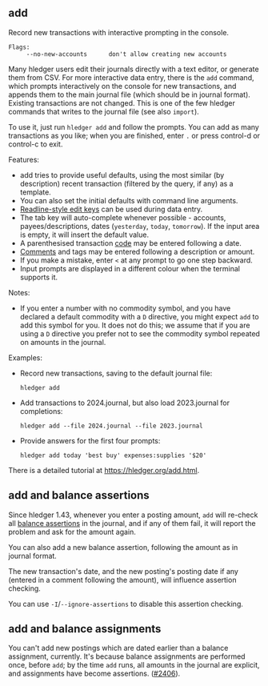 ## add

Record new transactions with interactive prompting in the console.

```flags
Flags:
     --no-new-accounts      don't allow creating new accounts
```

Many hledger users edit their journals directly with a text editor, or generate them from CSV.
For more interactive data entry, there is the `add` command, 
which prompts interactively on the console for new transactions, 
and appends them to the main journal file (which should be in journal format).
Existing transactions are not changed.
This is one of the few hledger commands that writes to the journal file (see also `import`).

To use it, just run `hledger add` and follow the prompts.
You can add as many transactions as you like; when you are finished,
enter `.` or press control-d or control-c to exit.

Features:

- add tries to provide useful defaults, using the most similar (by description)
  recent transaction (filtered by the query, if any) as a template.
- You can also set the initial defaults with command line arguments.
- [Readline-style edit keys](http://tiswww.case.edu/php/chet/readline/rluserman.html#SEC3)
  can be used during data entry.
- The tab key will auto-complete whenever possible - accounts,
  payees/descriptions, dates (`yesterday`, `today`, `tomorrow`).
  If the input area is empty, it will insert the default value.
- A parenthesised transaction [code](#entries) may be entered following a date.
- [Comments](#transaction-comments) and tags may be entered following a description or amount.
- If you make a mistake, enter `<` at any prompt to go one step backward.
- Input prompts are displayed in a different colour when the terminal supports it.

Notes:

- If you enter a number with no commodity symbol,
  and you have declared a default commodity with a `D` directive,
  you might expect `add` to add this symbol for you.
  It does not do this; we assume that if you are using a `D` directive
  you prefer not to see the commodity symbol repeated on amounts in the journal.

Examples:

- Record new transactions, saving to the default journal file:

  `hledger add`

- Add transactions to 2024.journal, but also load 2023.journal for completions:

  `hledger add --file 2024.journal --file 2023.journal`

- Provide answers for the first four prompts:

  `hledger add today 'best buy' expenses:supplies '$20'`

There is a detailed tutorial at <https://hledger.org/add.html>.

## add and balance assertions

Since hledger 1.43, whenever you enter a posting amount,
`add` will re-check all [balance assertions](#balance-assertions) in the journal,
and if any of them fail, it will report the problem and ask for the amount again.

You can also add a new balance assertion, following the amount as in journal format.

The new transaction's date, and the new posting's posting date if any (entered in a comment following the amount),
will influence assertion checking.

You can use `-I`/`--ignore-assertions` to disable this assertion checking.

## add and balance assignments

You can't add new postings which are dated earlier than a balance assignment, currently.
It's because balance assignments are performed once, before `add`;
by the time `add` runs, all amounts in the journal are explicit, and assignments have become assertions.
([#2406](https://github.com/simonmichael/hledger/issues/2406)).
